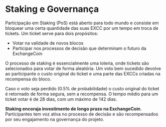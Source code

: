 # Staking e Governança

Participação em Staking (PoS) está aberto para todo mundo e consiste em bloquear uma certa quantidade das suas EXCC por um tempo em troca de tickets. Um ticket serve para dois propósitos:

- Votar na validade de novos blocos
- Participar nos processos de decisão que determinam o futuro da ExchangeCoin

O processo de staking é essencialmente uma loteria, onde tickets são selecionados para votar de forma aleatória. Um voto bem sucedido devolve ao participante o custo original do ticket e uma parte das EXCCs criadas na recompensa do bloco.

Caso o voto seja perdido (0.5% de probabilidade) o custo original do ticket é retornado de forma segura, sem a recompensa. O tempo médio para um ticket votar é de 28 dias, com um máximo de 142 dias.

**Staking encoraja investimento de longo prazo na ExchangeCoin**. Participantes tem voz ativa no processo de decisão e são recompensados por seu engajamento na governança do projeto.

